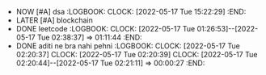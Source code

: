 - NOW [#A] dsa
  :LOGBOOK:
  CLOCK: [2022-05-17 Tue 15:22:29]
  :END:
- LATER [#A] blockchain
- DONE leetcode
  :LOGBOOK:
  CLOCK: [2022-05-17 Tue 01:26:53]--[2022-05-17 Tue 02:38:37] =>  01:11:44
  :END:
- DONE aditi ne bra nahi pehni
  :LOGBOOK:
  CLOCK: [2022-05-17 Tue 02:20:37]
  CLOCK: [2022-05-17 Tue 02:20:39]
  CLOCK: [2022-05-17 Tue 02:20:44]--[2022-05-17 Tue 02:21:11] =>  00:00:27
  :END: